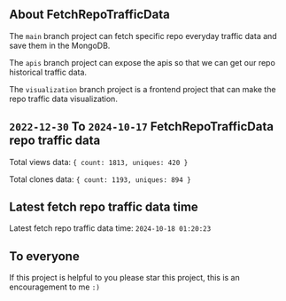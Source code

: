 ## About FetchRepoTrafficData

The `main` branch project can fetch specific repo everyday traffic data and save them in the MongoDB.

The `apis` branch project can expose the apis so that we can get our repo historical traffic data.

The `visualization` branch project is a frontend project that can make the repo traffic data visualization.

## `2022-12-30` To `2024-10-17` FetchRepoTrafficData repo traffic data

Total views data: `{ count: 1813, uniques: 420 }`

Total clones data: `{ count: 1193, uniques: 894 }`

## Latest fetch repo traffic data time

Latest fetch repo traffic data time: `2024-10-18 01:20:23`

## To everyone

If this project is helpful to you please star this project, this is an encouragement to me `:)`



